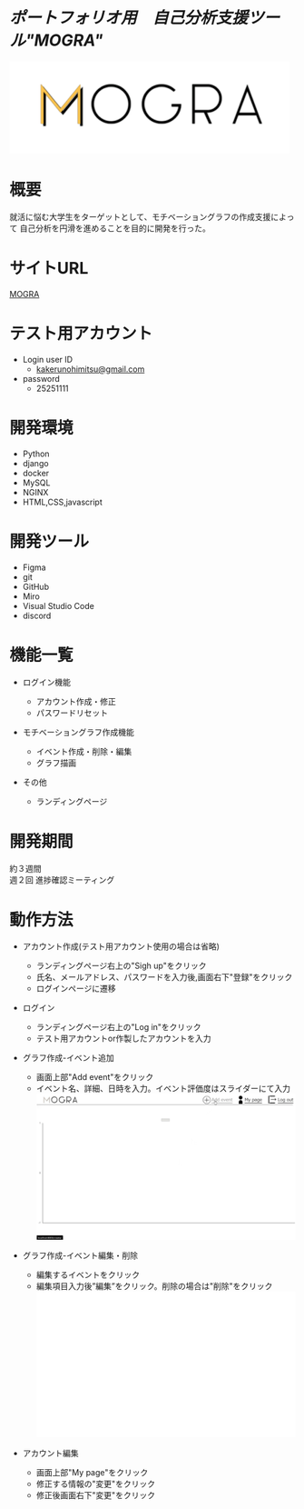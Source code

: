 # *ポートフォリオ用　自己分析支援ツール"MOGRA"* 


![MOGRA title](images/logo.png)

# 概要
就活に悩む大学生をターゲットとして、モチベーショングラフの作成支援によって
自己分析を円滑を進めることを目的に開発を行った。


# サイトURL

[MOGRA](URL)<!-- URLは用意してください -->

# テスト用アカウント　 <!--用意するのであれば作っておいてく -->

- Login user ID
    - kakerunohimitsu@gmail.com
- password
    - 25251111

# 開発環境  <!--　必要であればver等追記してください -->
- Python
- django
- docker
- MySQL
- NGINX
- HTML,CSS,javascript

# 開発ツール
- Figma
- git
- GitHub
- Miro
- Visual Studio Code
- discord

# 機能一覧

- ログイン機能
    - アカウント作成・修正 
    - パスワードリセット

- モチベーショングラフ作成機能
    - イベント作成・削除・編集
    - グラフ描画

- その他
    - ランディングページ

# 開発期間

約３週間 
<br>
週２回 進捗確認ミーティング
<br>

# 動作方法
- アカウント作成(テスト用アカウント使用の場合は省略)
    - ランディングページ右上の"Sigh up"をクリック
    - 氏名、メールアドレス、パスワードを入力後,画面右下"登録"をクリック
    - ログインページに遷移


- ログイン
    - ランディングページ右上の"Log in"をクリック
    - テスト用アカウントor作製したアカウントを入力

- グラフ作成-イベント追加
    - 画面上部"Add event"をクリック
    - イベント名、詳細、日時を入力。イベント評価度はスライダーにて入力
    ![MOGRA demo1](images/demo1.gif)
- グラフ作成-イベント編集・削除
    - 編集するイベントをクリック
    - 編集項目入力後”編集”をクリック。削除の場合は"削除"をクリック
    ![MOGRA demo2](images/demo2.gif)

   

- アカウント編集
    - 画面上部"My page"をクリック
    - 修正する情報の"変更"をクリック
    - 修正後画面右下"変更"をクリック



